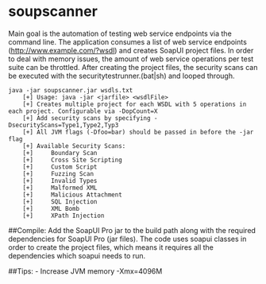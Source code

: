 soupscanner
===========

Main goal is the automation of testing web service endpoints via the command line. The application consumes a list of web service endpoints (http://www.example.com/?wsdl) and creates SoapUI project files. In order to deal with memory issues, the amount of web service operations per test suite can be throttled. After creating the project files, the security scans can be executed with the securitytestrunner.(bat|sh) and looped through.

	java -jar soupscanner.jar wsdls.txt
		[+] Usage: java -jar <jarfile> <wsdlFile> 
		[+] Creates multiple project for each WSDL with 5 operations in each project. Configurable via -DopCount=X
		[+] Add security scans by specifying -DsecurityScans=Type1,Type2,Typ3
		[+] All JVM flags (-Dfoo=bar) should be passed in before the -jar flag
		[+] Available Security Scans:
		[+] 	Boundary Scan
		[+] 	Cross Site Scripting
		[+] 	Custom Script
		[+] 	Fuzzing Scan
		[+] 	Invalid Types
		[+] 	Malformed XML
		[+] 	Malicious Attachment
		[+] 	SQL Injection
		[+] 	XML Bomb
		[+] 	XPath Injection

##Compile:
Add the SoapUI Pro jar to the build path along with the required dependencies for SoapUI Pro (jar files). The code uses soapui classes in order to create the project files, which means it requires all the dependencies which soapui needs to run.

##Tips:
	- Increase JVM memory -Xmx=4096M
